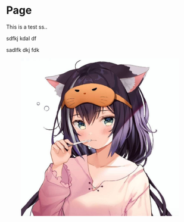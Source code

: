 # Page

This is a  test ss..

sdfkj kdal df&#x20;

sadlfk dkj fdk&#x20;

<figure><img src=".gitbook/assets/20240103114734.jpg" alt=""><figcaption></figcaption></figure>

